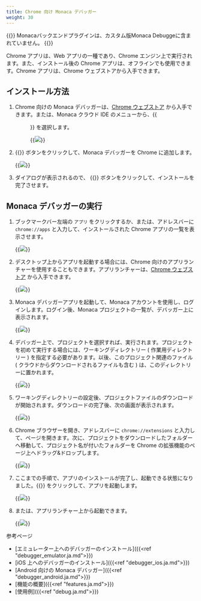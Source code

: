 ```yaml
---
title: Chrome 向け Monaca デバッガー
weight: 30
---
```


{{<note>}}
Monacaバックエンドプラグインは、カスタム版Monaca
Debuggeに含まれていません。
{{</note>}}

Chrome アプリは、Web アプリの一種であり、Chrome
エンジン上で実行されます。また、インストール後の Chrome
アプリは、オフラインでも使用できます。Chrome アプリは、Chrome
ウェブストアから入手できます。

インストール方法
----------------

1.  Chrome 向けの Monaca デバッガーは、[Chrome
    ウェブストア](https://chrome.google.com/webstore/detail/eampeimhpjmnimjbfajnbegjnafjadld)
    から入手できます。または、Monaca クラウド IDE
    のメニューから、{{<menu menu1="デバッグ" menu2="デバッガーの説明とインストール" menu3="Chrome 向けデバッガー インストール">}} を選択します。

    {{<img src="/images/debugger/manual/installation/debugger_chrome/1.png">}}  

2.  {{<guilabel name="CHROME に追加">}} ボタンをクリックして、Monaca デバッガーを Chrome
    に追加します。

    {{<img src="/images/debugger/manual/installation/debugger_chrome/2.png">}}  

3.  ダイアログが表示されるので、 {{<guilabel name="アプリを追加">}}
    ボタンをクリックして、インストールを完了させます。

Monaca デバッガーの実行
-----------------------

1.  ブックマークバー左端の `アプリ`
    をクリックするか、または、アドレスバーに `chrome://apps`
    と入力して、インストールされた Chrome アプリの一覧を表示させます。

    {{<img src="/images/debugger/manual/installation/debugger_chrome/3.png">}}

2.  デスクトップ上からアプリを起動する場合には、Chrome
    向けのアプリランチャーを使用することもできます。アプリランチャーは、[Chrome
    ウェブストア](https://chrome.google.com/webstore) から入手できます。

    {{<img src="/images/debugger/manual/installation/debugger_chrome/4.png">}}

3.  Monaca デバッガーアプリを起動して、Monaca
    アカウントを使用し、ログインします。ログイン後、Monaca
    プロジェクトの一覧が、デバッガー上に表示されます。

    {{<img src="/images/debugger/manual/installation/debugger_chrome/5.png">}}

4.  デバッガー上で、プロジェクトを選択すれば、実行されます。プロジェクトを初めて実行する場合には、ワーキングディレクトリー
    ( 作業用ディレクトリー )
    を指定する必要があります。以後、このプロジェクト関連のファイル (
    クラウドからダウンロードされるファイルも含む )
    は、このディレクトリーに置かれます。

    {{<img src="/images/debugger/manual/installation/debugger_chrome/6.png">}}

5.  ワーキングディレクトリーの設定後、プロジェクトファイルのダウンロードが開始されます。ダウンロードの完了後、次の画面が表示されます。

    {{<img src="/images/debugger/manual/installation/debugger_chrome/7.png">}}

6.  Chrome ブラウザーを開き、アドレスバーに `chrome://extensions`
    と入力して、ページを開きます。次に、プロジェクトをダウンロードしたフォルダーへ移動して、プロジェクト名が付いたフォルダーを
    Chrome の拡張機能のページ上へドラッグ&ドロップします。

    {{<img src="/images/debugger/manual/installation/debugger_chrome/8.png">}}

7.  ここまでの手順で、アプリのインストールが完了し、起動できる状態になりました。{{<guilabel name="起動">}}
    をクリックして、アプリを起動します。

    {{<img src="/images/debugger/manual/installation/debugger_chrome/9.png">}}

8.  または、アプリランチャー上から起動できます。

    {{<img src="/images/debugger/manual/installation/debugger_chrome/10.png">}}

参考ページ

- [エミュレーター上へのデバッガーのインストール]({{<ref "debugger_emulator.ja.md">}})
- [iOS 上へのデバッガーのインストール]({{<ref "debugger_ios.ja.md">}})
- [Android 向けの Monaca デバッガー]({{<ref "debugger_android.ja.md">}})
- [機能の概要]({{<ref "features.ja.md">}})
- [使用例]({{<ref "debug.ja.md">}})

